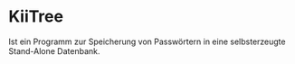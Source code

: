 # KiiTree

Ist ein Programm zur Speicherung von Passwörtern in eine selbsterzeugte Stand-Alone Datenbank.
